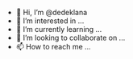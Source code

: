 - 👋 Hi, I’m @dedeklana
- 👀 I’m interested in ...
- 🌱 I’m currently learning ...
- 💞️ I’m looking to collaborate on ...
- 📫 How to reach me ...

<!---
dedeklana/dedeklana is a ✨ special ✨ repository because its `README.md` (this file) appears on your GitHub profile.
You can click the Preview link to take a look at your changes.
--->
